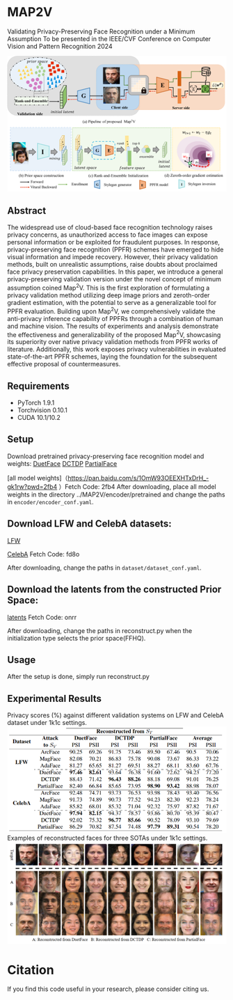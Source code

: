 ﻿# MAP2V

Validating Privacy-Preserving Face Recognition under a Minimum Assumption
To be presented in the IEEE/CVF Conference on Computer Vision and Pattern Recognition 2024

![Overview of the proposed Map2V. ](/imgs/pipeline.png)

## Abstract

The widespread use of cloud-based face recognition technology raises privacy concerns, as unauthorized access to face images can expose personal information or be exploited for fraudulent purposes.  In response, privacy-preserving face recognition (PPFR) schemes  have emerged to hide visual information and impede recovery. However, their privacy validation methods, built on unrealistic assumptions, raise doubts about proclaimed face privacy preservation capabilities. In this paper, we introduce a general privacy-preserving validation version under the novel concept of minimum assumption coined Map$^2$V. This is the first exploration of formulating a privacy validation method utilizing deep image priors and zeroth-order gradient estimation, with the potential to serve as a generalizable tool for PPFR evaluation. Building upon Map$^2$V, we comprehensively validate the anti-privacy inference capability of PPFRs through a combination of human and machine vision. The results of experiments and analysis demonstrate the effectiveness and generalizability of the proposed Map$^2$V, showcasing its superiority over native privacy validation methods from PPFR works of literature. Additionally, this work exposes privacy vulnerabilities in evaluated state-of-the-art PPFR schemes, laying the foundation for the subsequent effective proposal of countermeasures.

## Requirements
-   PyTorch 1.9.1
-   Torchvision 0.10.1
-   CUDA 10.1/10.2

## Setup

Download pretrained privacy-preserving face recognition model and weights:
[DuetFace](https://github.com/Tencent/TFace/tree/master/recognition/tasks/duetface)
[DCTDP](https://github.com/Tencent/TFace/tree/master/recognition/tasks/dctdp)
[PartialFace](https://github.com/Tencent/TFace)

[all model weights]（https://pan.baidu.com/s/1OmW93OEEXHTxDrH_-gk1rw?pwd=2fb4 ）Fetch Code: 2fb4
After downloading,  place all model weights in the directory ../MAP2V/encoder/pretrained and change the paths 
 in `encoder/encoder_conf.yaml`.

 

## Download LFW and CelebA datasets:

[LFW](https://drive.google.com/file/d/1lckCEDPjOFAyJRjpdWnfseqI50_yEXAW/view)

[CelebA](https://pan.baidu.com/s/1rr98LKIDl9e0URIr6yKMeQ?pwd=fd8o ) Fetch Code: fd8o


After downloading, change the paths in `dataset/dataset_conf.yaml`.

## Download the latents from the constructed Prior Space:

[latents](https://pan.baidu.com/s/1oiuMn5PzmE3vmyCVPLUtNw?pwd=onrr )  Fetch Code: onrr

After downloading, change the paths in reconstruct.py when the initialization type selects the prior space(FFHQ).

## Usage

After the setup is done, simply run reconstruct.py

## Experimental Results
Privacy scores (%) against different validation systems on  LFW and CelebA dataset under 1k1c settings.
![输入图片说明](/imgs/results1.png)
Examples of reconstructed faces for three SOTAs under 1k1c settings.
![输入图片说明](/imgs/results.png)

#  Citation
If you find this code useful in your research, please consider citing us.

